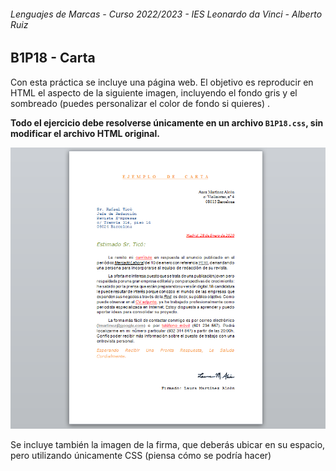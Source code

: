 ###### *Lenguajes de Marcas - Curso 2022/2023 - IES Leonardo da Vinci - Alberto Ruiz*
## B1P18 - Carta

Con esta práctica se incluye una página web. El objetivo es reproducir en HTML el aspecto de la siguiente imagen, incluyendo el fondo gris y el sombreado (puedes personalizar el color de fondo si quieres) .

**Todo el ejercicio debe resolverse únicamente en un archivo `B1P18.css`, sin modificar el archivo HTML original.** 

![img](B1P18-Carta.png)

Se incluye también la imagen de la firma, que deberás ubicar en su espacio, pero utilizando únicamente CSS (piensa cómo se podría hacer)


